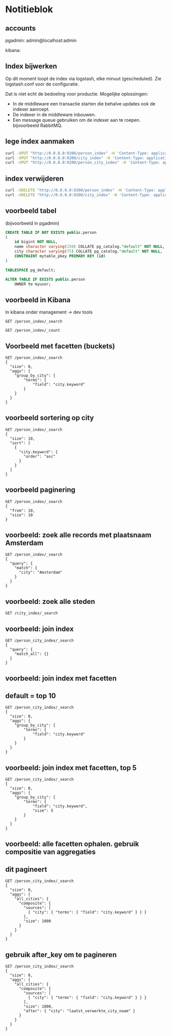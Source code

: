 
# Notitieblok

## accounts
pgadmin: admin@localhost:admin

kibana: 

## Index bijwerken
Op dit moment loopt de  index via logstash, elke minuut (gescheduled).
Zie logstash.conf voor de configuratie.

Dat is niet echt de bedoeling voor productie. Mogelijke oplossingen:

- In de middleware een transactie starten die behalve updates ook de indexer aanroept.
- De indexer in de middleware inbouwen.
- Een message queue gebruiken om de indexer aan te roepen. bijvoorbeeld RabbitMQ.


## lege index aanmaken
```bash
curl -XPUT "http://0.0.0.0:9200/person_index" -H 'Content-Type: application/json'
curl -XPUT "http://0.0.0.0:9200/city_index" -H 'Content-Type: application/json'
curl -XPUT "http://0.0.0.0:9200/person_city_index" -H 'Content-Type: application/json'
```
## index verwijderen
```bash
curl -XDELETE "http://0.0.0.0:9200/person_index" -H 'Content-Type: application/json'
curl -XDELETE "http://0.0.0.0:9200/city_index" -H 'Content-Type: application/json'
```

## voorbeeld tabel
(bijvoorbeeld in pgadmin)
```sql
CREATE TABLE IF NOT EXISTS public.person
(
    id bigint NOT NULL,
    name character varying(150) COLLATE pg_catalog."default" NOT NULL,
    city character varying(75) COLLATE pg_catalog."default" NOT NULL,
    CONSTRAINT mytable_pkey PRIMARY KEY (id)
)

TABLESPACE pg_default;

ALTER TABLE IF EXISTS public.person
    OWNER to myuser;
```

## voorbeeld in Kibana
In kibana onder management -> dev tools

```
GET /person_index/_search

GET /person_index/_count
```

## Voorbeeld met facetten (buckets)
```
GET /person_index/_search
{
  "size": 0,
  "aggs": {
    "group_by_city": {
        "terms": {
            "field": "city.keyword"
        }
    }
  }
}
```
## voorbeeld sortering op city
```
GET /person_index/_search
{
  "size": 10,
  "sort": [
    {
      "city.keyword": {
        "order": "asc"
      }
    }
  ]
}
```

## voorbeeld paginering
```
GET /person_index/_search
{
  "from": 10,
  "size": 10
}
```

## voorbeeld: zoek alle records met plaatsnaam Amsterdam
```
GET /person_index/_search
{
  "query": {
    "match": {
      "city": "Amsterdam"
    }
  }
}
```

## voorbeeld: zoek alle steden
```
GET /city_index/_search
```


## voorbeeld: join index
```
GET /person_city_index/_search
{
  "query": {
    "match_all": {}
  }
}
```

## voorbeeld: join index met facetten
## default = top 10
```
GET /person_city_index/_search
{
  "size": 0,
  "aggs": {
    "group_by_city": {
        "terms": {
            "field": "city.keyword"
        }
    }
  }
}
```

## voorbeeld: join index met facetten, top 5
```
GET /person_city_index/_search
{
  "size": 0,
  "aggs": {
    "group_by_city": {
        "terms": {
            "field": "city.keyword",
            "size": 5
        }
    }
  }
}
```

## voorbeeld: alle facetten ophalen. gebruik compositie van aggregaties
## dit pagineert 
```
GET /person_city_index/_search
{
  "size": 0,
  "aggs": {
    "all_cities": {
      "composite": {
        "sources": [
          { "city": { "terms": { "field": "city.keyword" } } }
        ],
        "size": 1000
      }
    }
  }
}
```
## gebruik after_key om te pagineren
```
GET /person_city_index/_search
{
  "size": 0,
  "aggs": {
    "all_cities": {
      "composite": {
        "sources": [
          { "city": { "terms": { "field": "city.keyword" } } }
        ],
        "size": 1000,
        "after": { "city": "laatst_verwerkte_city_naam" }
      }
    }
  }
}
```